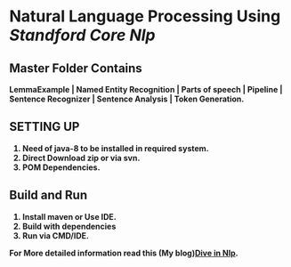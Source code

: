 # Natural Language Processing Using *Standford Core Nlp*

## Master Folder Contains

<b> LemmaExample <b> | 
<b> Named Entity Recognition <b> |
<b> Parts of speech <b> |
<b> Pipeline <b> |
<b> Sentence Recognizer <b> |
<b> Sentence Analysis <b> |
<b> Token Generation.<b>

## SETTING UP
 1. Need of java-8 to be installed in required system.
 2. Direct Download zip or via svn.
 3. POM Dependencies.
  
 ## Build and Run
  1. Install maven or Use IDE.
  2. Build with dependencies 
  3. Run via CMD/IDE.
  
For More detailed information read this (My blog)<a href="https://knlsharma.github.io/blog/2019/02/22/Natural-Language-Processing/">Dive in Nlp</a>.
